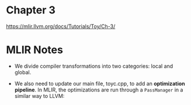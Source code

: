 # Chapter 3

https://mlir.llvm.org/docs/Tutorials/Toy/Ch-3/

# MLIR Notes
- We divide compiler transformations into two categories: local and global.

- We also need to update our main file, toyc.cpp, to add an **optimization pipeline**. In MLIR, the optimizations are run through a `PassManager` in a similar way to LLVM: